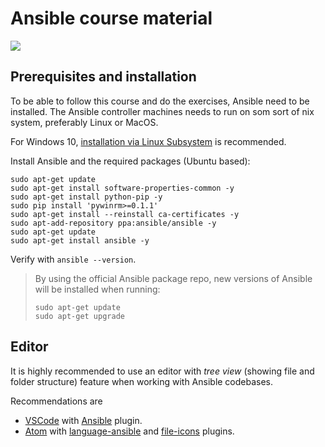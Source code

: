 # Ansible course material

![](https://cdn.svgporn.com/logos/ansible.svg)

## Prerequisites and installation

To be able to follow this course and do the exercises, Ansible need to be installed.
The Ansible controller machines needs to run on som sort of nix system, preferably Linux or MacOS.

For Windows 10, [installation via Linux Subsystem](https://docs.microsoft.com/en-us/windows/wsl/install-win10) is recommended.

Install Ansible and the required packages (Ubuntu based):

```shell
sudo apt-get update
sudo apt-get install software-properties-common -y
sudo apt-get install python-pip -y
sudo pip install 'pywinrm>=0.1.1'
sudo apt-get install --reinstall ca-certificates -y
sudo apt-add-repository ppa:ansible/ansible -y
sudo apt-get update
sudo apt-get install ansible -y
```

Verify with `ansible --version`.

>By using the official Ansible package repo, new versions of Ansible will be installed when running:
>```shell
>sudo apt-get update
>sudo apt-get upgrade
>```

## Editor

It is highly recommended to use an editor with _tree view_ (showing file and folder structure) feature when working with Ansible codebases.

Recommendations are

* [VSCode](https://code.visualstudio.com/) with [Ansible](https://marketplace.visualstudio.com/items?itemName=vscoss.vscode-ansible) plugin.
* [Atom](https://atom.io/) with [language-ansible](https://atom.io/packages/language-ansible) and [file-icons](https://atom.io/packages/file-icons) plugins.
